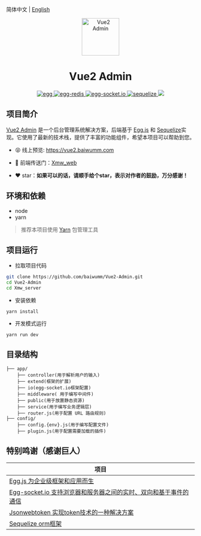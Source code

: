 简体中文 | [English](./README.en-US.md)

<p align="center"><img width="100" src="https://cdn.baiwumm.com/project/vue2-admin/logo.svg" alt="Vue2 Admin"></p>

<h1 align="center">Vue2 Admin</h1>

<p align="center">
  <a href="https://github.com/eggjs/egg/" target="_blank">
    <img src="https://cdn.baiwumm.com/project/vue2-admin/shield/egg.svg" alt="egg">
  </a>
  <a href="https://github.com/eggjs/egg-redis/" target="_blank">
    <img src="https://cdn.baiwumm.com/project/vue2-admin/shield/redis.svg" alt="egg-redis">
  </a>
  <a href="https://github.com/eggjs/egg-socket.io/" target="_blank">
    <img src="https://cdn.baiwumm.com/project/vue2-admin/shield/socket.svg" alt="egg-socket.io">
  </a>
  <a href="https://github.com/sequelize/sequelize/" target="_blank">
    <img src="https://cdn.baiwumm.com/project/vue2-admin/shield/sequelize.svg" alt="sequelize">
  </a>
  <a>
    <img src="https://cdn.baiwumm.com/project/vue2-admin/shield/build.svg">
  </a>
</p>

## 项目简介

[Vue2 Admin](https://vue2.baiwumm.com/) 是一个后台管理系统解决方案，后端基于 [Egg.js](https://github.com/eggjs/egg/) 和 [Sequelize](https://github.com/sequelize/sequelize/)实现。它使用了最新的技术栈，提供了丰富的功能组件，希望本项目可以帮助到您。

- 😝 线上预览: https://vue2.baiwumm.com

- 🔗 前端传送门：[Xmw_web](../Xmw_web)

- ❤️ star：**如果可以的话，请顺手给个star，表示对作者的鼓励，万分感谢！**

## 环境和依赖

- node
- yarn

> 推荐本项目使用 [Yarn](https://yarnpkg.com/) 包管理工具

## 项目运行

- 拉取项目代码
```bash
git clone https://github.com/baiwumm/Vue2-Admin.git
cd Vue2-Admin
cd Xmw_server
```

- 安装依赖
```
yarn install
```

- 开发模式运行
```
yarn run dev
```

## 目录结构

```
├── app/
    ├── controller(用于解析用户的输入)
    ├── extend(框架的扩展)
    ├── io(egg-socket.io框架配置)
    ├── middleware( 用于编写中间件)
    ├── public(用于放置静态资源)
    ├── service(用于编写业务逻辑层)
    ├── router.js(用于配置 URL 路由规则)
├── config/
    ├── config.{env}.js(用于编写配置文件)
    ├── plugin.js(用于配置需要加载的插件)
```

## 特别鸣谢（感谢巨人）

| 项目                                                          |
| ---------------------------------------------------------------- |
| [Egg.js 为企业级框架和应用而生](https://github.com/eggjs/egg)                              |
| [Egg-socket.io 支持浏览器和服务器之间的实时、双向和基于事件的通信](https://github.com/eggjs/egg-socket.io)     |
| [Jsonwebtoken 实现token技术的一种解决方案](https://github.com/auth0/node-jsonwebtoken) |
| [Sequelize orm框架](https://github.com/sequelize/sequelize)                          |
